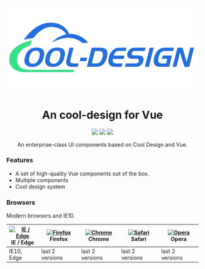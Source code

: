 <p align="center">

![](logo.png)

</p>

<h1 align="center">
  An cool-design for Vue
</h1>

<p align="center">
    <img src="https://img.shields.io/npm/dm/cool-design.svg?style=flat-square" />
    <img src="https://img.shields.io/npm/v/cool-design.svg?style=flat-square" />
    <img src="https://img.shields.io/badge/license-MIT-blue.svg?style=flat-square" />
</p>

<p align="center">
An enterprise-class UI components based on Cool Design and Vue.
</p>

### Features
- A set of high-quality Vue components out of the box.
- Multiple components
- Cool design system

### Browsers

Modern browsers and IE10.

| [<img src="https://raw.githubusercontent.com/alrra/browser-logos/master/src/edge/edge_48x48.png" alt="IE / Edge" width="24px" height="24px" />](http://godban.github.io/browsers-support-badges/)</br>IE / Edge | [<img src="https://raw.githubusercontent.com/alrra/browser-logos/master/src/firefox/firefox_48x48.png" alt="Firefox" width="24px" height="24px" />](http://godban.github.io/browsers-support-badges/)</br>Firefox | [<img src="https://raw.githubusercontent.com/alrra/browser-logos/master/src/chrome/chrome_48x48.png" alt="Chrome" width="24px" height="24px" />](http://godban.github.io/browsers-support-badges/)</br>Chrome | [<img src="https://raw.githubusercontent.com/alrra/browser-logos/master/src/safari/safari_48x48.png" alt="Safari" width="24px" height="24px" />](http://godban.github.io/browsers-support-badges/)</br>Safari | [<img src="https://raw.githubusercontent.com/alrra/browser-logos/master/src/opera/opera_48x48.png" alt="Opera" width="24px" height="24px" />](http://godban.github.io/browsers-support-badges/)</br>Opera |
| --- | --- | --- | --- | --- |
| IE10, Edge | last 2 versions | last 2 versions | last 2 versions | last 2 versions |

